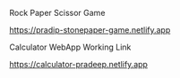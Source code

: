 Rock Paper Scissor Game

https://pradip-stonepaper-game.netlify.app 


Calculator WebApp Working Link 

https://calculator-pradeep.netlify.app


